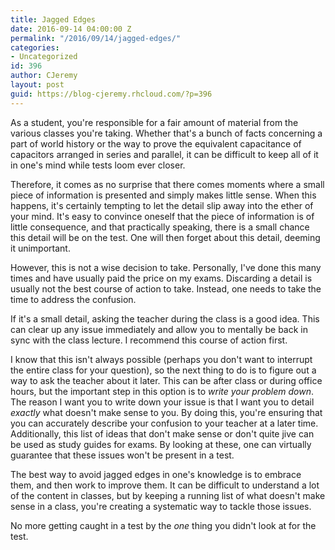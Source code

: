 ```yaml
---
title: Jagged Edges
date: 2016-09-14 04:00:00 Z
permalink: "/2016/09/14/jagged-edges/"
categories:
- Uncategorized
id: 396
author: CJeremy
layout: post
guid: https://blog-cjeremy.rhcloud.com/?p=396
---
```


As a student, you're responsible for a fair amount of material from the various classes you're taking. Whether that's a bunch of facts concerning a part of world history or the way to prove the equivalent capacitance of capacitors arranged in series and parallel, it can be difficult to keep all of it in one's mind while tests loom ever closer.

Therefore, it comes as no surprise that there comes moments where a small piece of information is presented and simply makes little sense. When this happens, it's certainly tempting to let the detail slip away into the ether of your mind. It's easy to convince oneself that the piece of information is of little consequence, and that practically speaking, there is a small chance this detail will be on the test. One will then forget about this detail, deeming it unimportant.

However, this is not a wise decision to take. Personally, I've done this many times and have usually paid the price on my exams. Discarding a detail is usually not the best course of action to take. Instead, one needs to take the time to address the confusion.

If it's a small detail, asking the teacher during the class is a good idea. This can clear up any issue immediately and allow you to mentally be back in sync with the class lecture. I recommend this course of action first.

I know that this isn't always possible (perhaps you don't want to interrupt the entire class for your question), so the next thing to do is to figure out a way to ask the teacher about it later. This can be after class or during office hours, but the important step in this option is to _write your problem down_. The reason I want you to write down your issue is that I want you to detail _exactly_ what doesn't make sense to you. By doing this, you're ensuring that you can accurately describe your confusion to your teacher at a later time. Additionally, this list of ideas that don't make sense or don't quite jive can be used as study guides for exams. By looking at these, one can virtually guarantee that these issues won't be present in a test.

The best way to avoid jagged edges in one's knowledge is to embrace them, and then work to improve them. It can be difficult to understand a lot of the content in classes, but by keeping a running list of what doesn't make sense in a class, you're creating a systematic way to tackle those issues.

No more getting caught in a test by the _one_ thing you didn't look at for the test.